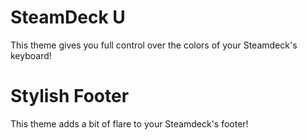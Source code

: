 # SteamDeck U

This theme gives you full control over the colors of your Steamdeck's keyboard!


# Stylish Footer

This theme adds a bit of flare to your Steamdeck's footer!
